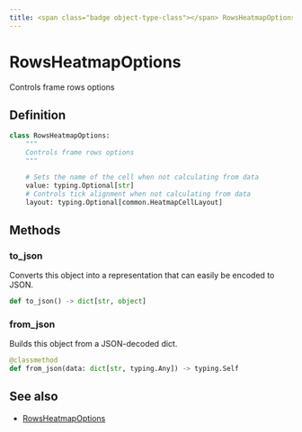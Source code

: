 ```yaml
---
title: <span class="badge object-type-class"></span> RowsHeatmapOptions
---
```

# <span class="badge object-type-class"></span> RowsHeatmapOptions

Controls frame rows options

## Definition

```python
class RowsHeatmapOptions:
    """
    Controls frame rows options
    """

    # Sets the name of the cell when not calculating from data
    value: typing.Optional[str]
    # Controls tick alignment when not calculating from data
    layout: typing.Optional[common.HeatmapCellLayout]
```
## Methods

### <span class="badge object-method"></span> to_json

Converts this object into a representation that can easily be encoded to JSON.

```python
def to_json() -> dict[str, object]
```

### <span class="badge object-method"></span> from_json

Builds this object from a JSON-decoded dict.

```python
@classmethod
def from_json(data: dict[str, typing.Any]) -> typing.Self
```

## See also

 * <span class="badge builder"></span> [RowsHeatmapOptions](./builder-RowsHeatmapOptions.md)
